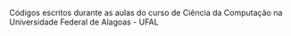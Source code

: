 Códigos escritos durante as aulas do curso de Ciência da Computação na Universidade Federal de Alagoas - UFAL
